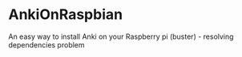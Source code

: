 # AnkiOnRaspbian
An easy way to install Anki on your Raspberry pi (buster) - resolving dependencies problem
